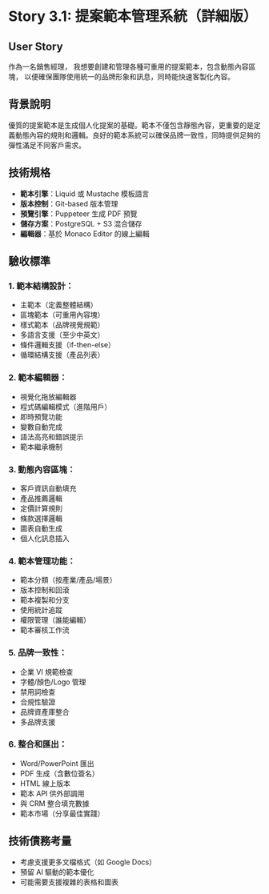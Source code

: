 # Story 3.1: 提案範本管理系統（詳細版）

## User Story
作為一名銷售經理，
我想要創建和管理各種可重用的提案範本，包含動態內容區塊，
以便確保團隊使用統一的品牌形象和訊息，同時能快速客製化內容。

## 背景說明
優質的提案範本是生成個人化提案的基礎。範本不僅包含靜態內容，更重要的是定義動態內容的規則和邏輯。良好的範本系統可以確保品牌一致性，同時提供足夠的彈性滿足不同客戶需求。

## 技術規格
- **範本引擎**：Liquid 或 Mustache 模板語言
- **版本控制**：Git-based 版本管理
- **預覽引擎**：Puppeteer 生成 PDF 預覽
- **儲存方案**：PostgreSQL + S3 混合儲存
- **編輯器**：基於 Monaco Editor 的線上編輯

## 驗收標準

### 1. 範本結構設計：
- 主範本（定義整體結構）
- 區塊範本（可重用內容塊）
- 樣式範本（品牌視覺規範）
- 多語言支援（至少中英文）
- 條件邏輯支援（if-then-else）
- 循環結構支援（產品列表）

### 2. 範本編輯器：
- 視覺化拖放編輯器
- 程式碼編輯模式（進階用戶）
- 即時預覽功能
- 變數自動完成
- 語法高亮和錯誤提示
- 範本繼承機制

### 3. 動態內容區塊：
- 客戶資訊自動填充
- 產品推薦邏輯
- 定價計算規則
- 條款選擇邏輯
- 圖表自動生成
- 個人化訊息插入

### 4. 範本管理功能：
- 範本分類（按產業/產品/場景）
- 版本控制和回滾
- 範本複製和分支
- 使用統計追蹤
- 權限管理（誰能編輯）
- 範本審核工作流

### 5. 品牌一致性：
- 企業 VI 規範檢查
- 字體/顏色/Logo 管理
- 禁用詞檢查
- 合規性驗證
- 品牌資產庫整合
- 多品牌支援

### 6. 整合和匯出：
- Word/PowerPoint 匯出
- PDF 生成（含數位簽名）
- HTML 線上版本
- 範本 API 供外部調用
- 與 CRM 整合填充數據
- 範本市場（分享最佳實踐）

## 技術債務考量
- 考慮支援更多文檔格式（如 Google Docs）
- 預留 AI 驅動的範本優化
- 可能需要支援複雜的表格和圖表

